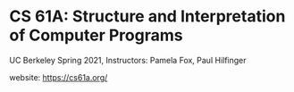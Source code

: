 # CS 61A: Structure and Interpretation of Computer Programs

UC Berkeley Spring 2021, Instructors: Pamela Fox, Paul Hilfinger

website: https://cs61a.org/
